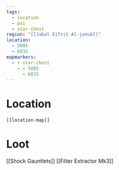 ```yaml
---
tags:
  - location
  - poi
  - star-chest
region: "[[Jabal Eifrit Al-janub]]"
location:
  - 5005
  - 6032
mapmarkers:
  - - star-chest
    - - 5005
      - 6032
---
```

# Location
```meta-bind-embed
[[location-map]]
```
# Loot
[[Shock Gauntlets]]
[[Filter Extractor Mk3]]